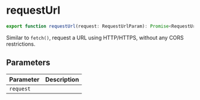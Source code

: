 # requestUrl

```ts
export function requestUrl(request: RequestUrlParam): Promise<RequestUrlResponse>;
```

Similar to `fetch()`, request a URL using HTTP/HTTPS, without any CORS restrictions.

## Parameters

| Parameter | Description |
|-----------|-------------|
| `request` | |
